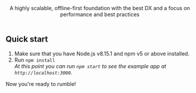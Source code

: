 <div align="center">A highly scalable, offline-first foundation with the best DX and a focus on performance and best practices</div>

<br />

## Quick start

1.  Make sure that you have Node.js v8.15.1 and npm v5 or above installed.
2.  Run `npm install` <br />
    _At this point you can run `npm start` to see the example app at `http://localhost:3000`._

Now you're ready to rumble!

